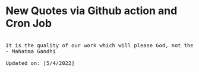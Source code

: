 # New Quotes via Github action and Cron Job

<pre>
<!-- #quote -->
It is the quality of our work which will please God, not the quantity.
- Mahatma Gandhi

Updated on: [5/4/2022]
<!-- #quoteEnd -->
</pre>
